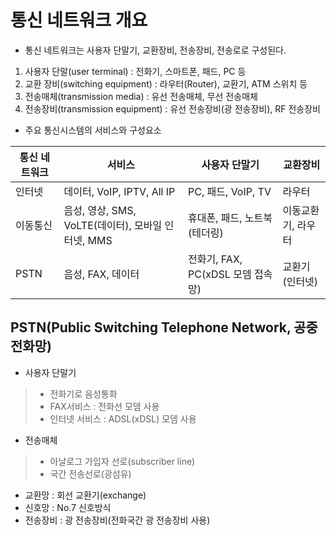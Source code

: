 # 통신 네트워크 개요
- 통신 네트워크는 사용자 단말기, 교환장비, 전송장비, 전송로로 구성된다. 
1. 사용자 단말(user terminal) : 전화기, 스마트폰, 패드, PC 등
2. 교환 장비(switching equipment) : 라우터(Router), 교환기, ATM 스위치 등
3. 전송매체(transmission media) : 유선 전송매체, 무선 전송매체
4. 전송장비(transmission equipment) : 유선 전송장비(광 전송장비), RF 전송장비

- 주요 통신시스템의 서비스와 구성요소

|통신 네트워크|서비스|사용자 단말기|교환장비|
|------|---|---|---|
|인터넷|데이터, VoIP, IPTV, All IP|PC, 패드, VoIP, TV|라우터|
|이동통신|음성, 영상, SMS, VoLTE(데이터), 모바일 인터넷, MMS|휴대폰, 패드, 노트북(테더링)|이동교환기, 라우터|
|PSTN|음성, FAX, 데이터|전화기, FAX, PC(xDSL 모뎀 접속망)|교환기(인터넷)|

## PSTN(Public Switching Telephone Network, 공중 전화망)
- 사용자 단말기
>- 전화기로 음성통화
>- FAX서비스 : 전화선 모뎀 사용
>- 인터넷 서비스 : ADSL(xDSL) 모뎀 사용
- 전송매체
>- 아날로그 가입자 선로(subscriber line)
>- 국간 전송선로(광섬유)
- 교환망 : 회선 교환기(exchange)
- 신호망 : No.7 신호방식
- 전송장비 : 광 전송장비(전화국간 광 전송장비 사용)
